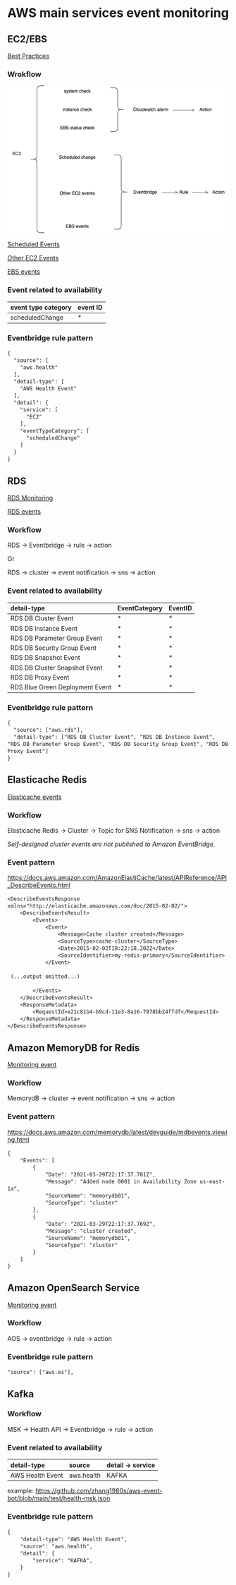 # AWS main services event monitoring

## EC2/EBS

[Best Practices](https://docs.aws.amazon.com/AWSEC2/latest/UserGuide/monitoring_best_practices.html)

### Wrokflow
![EC2/EBS](./picture/aws-ec2-ebs-events.png)

[Scheduled Events](https://repost.aws/knowledge-center/eventbridge-notification-scheduled-events)


[Other EC2 Events](https://docs.aws.amazon.com/AWSEC2/latest/UserGuide/automating_with_eventbridge.html)

[EBS events](https://docs.aws.amazon.com/ebs/latest/userguide/ebs-cloud-watch-events.html)

### Event related to availability

| event type category | event ID |
| :--- | :--- |
|scheduledChange    |*         |

### Eventbridge rule pattern

```
{
  "source": [
    "aws.health"
  ],
  "detail-type": [
    "AWS Health Event"
  ],
  "detail": {
    "service": [
      "EC2"
    ],
    "eventTypeCategory": [
      "scheduledChange"
    ]
  }
}
```


## RDS

[RDS Monitoring](https://docs.aws.amazon.com/AmazonRDS/latest/UserGuide/CHAP_Monitor_Logs_Events.html)

[RDS events](https://docs.aws.amazon.com/AmazonRDS/latest/UserGuide/rds-cloudwatch-events.sample.html)

### Workflow
RDS -> Eventbridge -> rule -> action

Or

RDS -> cluster -> event notification -> sns -> action

### Event related to availability

| detail-type               | EventCategory    | EventID   |
| :--- | :--- | :--- |
| RDS DB Cluster Event      | *                | *         |
| RDS DB Instance Event     | *                | *         | 
| RDS DB Parameter Group Event     | *         | *         | 
| RDS DB Security Group Event      | *         | *         | 
| RDS DB Snapshot Event     | *                | *         |
| RDS DB Cluster Snapshot Event     | *        | *         |
| RDS DB Proxy Event     | *          | *      | *
| RDS Blue Green Deployment Event     | *      | *         |

### Eventbridge rule pattern

```
{
  "source": ["aws.rds"],
  "detail-type": ["RDS DB Cluster Event", "RDS DB Instance Event", "RDS DB Parameter Group Event", "RDS DB Security Group Event", "RDS DB Proxy Event"]
}
```

## Elasticache Redis
[Elasticache events](https://docs.aws.amazon.com/AmazonElastiCache/latest/mem-ug/self-designed-events.html)


### Workflow
Elasticache Redis -> Cluster -> Topic for SNS Notification -> sns -> action

*Self-designed cluster events are not published to Amazon EventBridge.*

### Event pattern
https://docs.aws.amazon.com/AmazonElastiCache/latest/APIReference/API_DescribeEvents.html

```
<DescribeEventsResponse xmlns="http://elasticache.amazonaws.com/doc/2015-02-02/"> 
    <DescribeEventsResult> 
        <Events> 
            <Event> 
                <Message>Cache cluster created</Message> 
                <SourceType>cache-cluster</SourceType> 
                <Date>2015-02-02T18:22:18.202Z</Date> 
                <SourceIdentifier>my-redis-primary</SourceIdentifier> 
            </Event> 
               
 (...output omitted...)
          
        </Events> 
    </DescribeEventsResult> 
    <ResponseMetadata> 
        <RequestId>e21c81b4-b9cd-11e3-8a16-7978bb24ffdf</RequestId> 
    </ResponseMetadata> 
</DescribeEventsResponse>

```

## Amazon MemoryDB for Redis
[Monitoring event](https://docs.aws.amazon.com/memorydb/latest/devguide/monitoring-events.html)

### Workflow
MemorydB -> cluster -> event notification -> sns -> action

### Event pattern
https://docs.aws.amazon.com/memorydb/latest/devguide/mdbevents.viewing.html

```
{
    "Events": [        
        {
            "Date": "2021-03-29T22:17:37.781Z", 
            "Message": "Added node 0001 in Availability Zone us-east-1a", 
            "SourceName": "memorydb01", 
            "SourceType": "cluster"
        }, 
        {
            "Date": "2021-03-29T22:17:37.769Z", 
            "Message": "cluster created", 
            "SourceName": "memorydb01", 
            "SourceType": "cluster"
        }
    ]
}
```



## Amazon OpenSearch Service
[Monitoring event](https://docs.aws.amazon.com/opensearch-service/latest/developerguide/monitoring-events.html)

### Workflow
AOS -> eventbridge -> rule -> action

### Eventbridge rule pattern

```
"source": ["aws.es"],
```

## Kafka

### Workflow
MSK -> Health API -> Eventbridge -> rule -> action

### Event related to availability
| detail-type   | source    | detail -> service |
| :--- | :--- | :--- |
| AWS Health Event | aws.health | KAFKA |

example: https://github.com/zhang1980s/aws-event-bot/blob/main/test/health-msk.json

### Eventbridge rule pattern

```
{
    "detail-type": "AWS Health Event",
    "source": "aws.health",
    "detail": {
        "service": "KAFKA",
    }
}
```